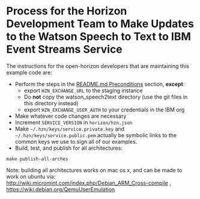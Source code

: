 # Process for the Horizon Development Team to Make Updates to the Watson Speech to Text to IBM Event Streams Service

The instructions for the open-horizon developers that are maintaining this example code are:

- Perform the steps in the [README.md Preconditions](README.md#preconditions) section, **except**:
    - export `HZN_EXCHANGE_URL` to the staging instance
    - Do **not** copy the watson_speech2text directory (use the git files in this directory instead)
    - export `HZN_EXCHANGE_USER_AUTH` to your credentials in the IBM org
- Make whatever code changes are necessary
- Increment `SERVICE_VERSION` in `horizon/hzn.json`
- Make `~/.hzn/keys/service.private.key` and `~/.hzn/keys/service.public.pem` actually be symbolic links to the common keys we use to sign all of our examples.
- Build, test, and publish for all architectures:
```
make publish-all-arches
```
Note: building all architectures works on mac os x, and can be made to work on ubuntu via: http://wiki.micromint.com/index.php/Debian_ARM_Cross-compile , https://wiki.debian.org/QemuUserEmulation
